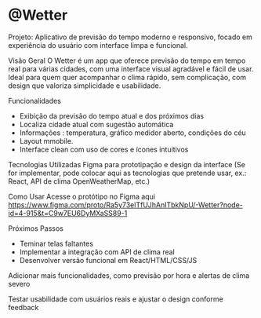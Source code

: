 # @Wetter

Projeto: Aplicativo de previsão do tempo moderno e responsivo, focado em experiência do usuário com interface limpa e funcional.

Visão Geral
O Wetter é um app que oferece previsão do tempo em tempo real para várias cidades, com uma interface visual agradável e fácil de usar. Ideal para quem quer acompanhar o clima rápido, sem complicação, com design que valoriza simplicidade e usabilidade.

Funcionalidades
 - Exibição da previsão do tempo atual e dos próximos dias
 - Localiza cidade atual com sugestão automática
 - Informações : temperatura, gráfico medidor aberto, condições do céu
 - Layout mmobile.
 - Interface clean com uso de cores e ícones intuitivos



Tecnologias Utilizadas
Figma para prototipação e design da interface
(Se for implementar, pode colocar aqui as tecnologias que pretende usar, ex.: React, API de clima OpenWeatherMap, etc.)


Como Usar
Acesse o protótipo no Figma aqui
https://www.figma.com/proto/Ra5y73elTfUJhAnITbkNpU/-Wetter?node-id=4-915&t=C9w7EU6DyMXaSS89-1

Próximos Passos

 - Teminar telas faltantes
 - Implementar a integração com API de clima real
- Desenvolver versão funcional em React/HTML/CSS/JS

Adicionar mais funcionalidades, como previsão por hora e alertas de clima severo

Testar usabilidade com usuários reais e ajustar o design conforme feedback

